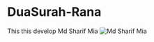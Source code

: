 # DuaSurah-Rana

This this develop Md Sharif Mia
![Md Sharif Mia](https://user-images.githubusercontent.com/46758894/110600579-48c38d80-81ae-11eb-9fdd-e1f87624cc0c.jpg)
